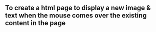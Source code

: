 ## To create a html page to display a new image & text when the mouse comes over the existing content in the page
